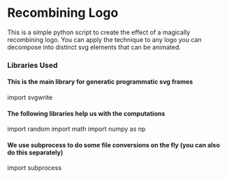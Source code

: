 # Recombining Logo

This is a simple python script to create the effect of a magically recombining logo. You can apply the technique to any logo you can decompose into distinct svg elements that can be animated. 

### Libraries Used


#### This is the main library for generatic programmatic svg frames
import svgwrite
#### The following libraries help us with the computations
import random
import math
import numpy as np
#### We use subprocess to do some file conversions on the fly (you can also do this separately)
import subprocess

